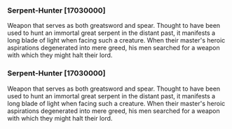 ### Serpent-Hunter [17030000]

Weapon that serves as both greatsword and spear. Thought to have been used to hunt an immortal great serpent in the distant past, it manifests a long blade of light when facing such a creature. When their master's heroic aspirations degenerated into mere greed, his men searched for a weapon with which they might halt their lord.### Serpent-Hunter [17030000]

Weapon that serves as both greatsword and spear. Thought to have been used to hunt an immortal great serpent in the distant past, it manifests a long blade of light when facing such a creature. When their master's heroic aspirations degenerated into mere greed, his men searched for a weapon with which they might halt their lord.